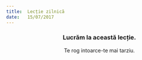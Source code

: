 ```yaml
---
title:  Lecție zilnică
date:   15/07/2017
---
```


### <center>Lucrăm la această lecție.</center>
<center>Te rog intoarce-te mai tarziu.</center>